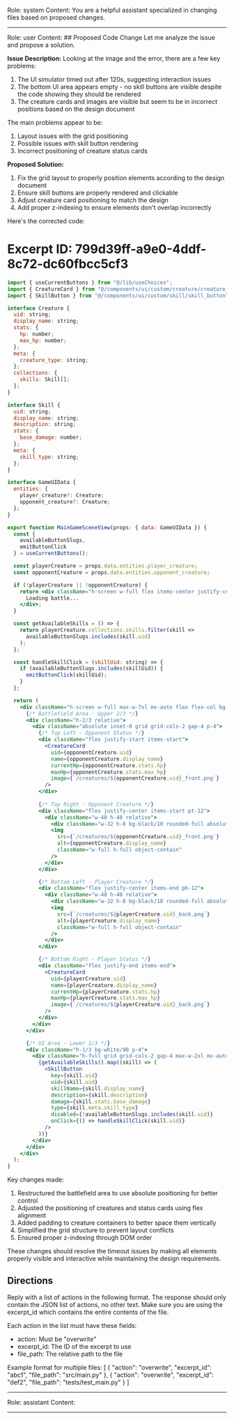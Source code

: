 Role: system
Content: You are a helpful assistant specialized in changing files based on proposed changes.
__________________
Role: user
Content: ## Proposed Code Change
Let me analyze the issue and propose a solution.

**Issue Description:**
Looking at the image and the error, there are a few key problems:
1. The UI simulator timed out after 120s, suggesting interaction issues
2. The bottom UI area appears empty - no skill buttons are visible despite the code showing they should be rendered
3. The creature cards and images are visible but seem to be in incorrect positions based on the design document

The main problems appear to be:
1. Layout issues with the grid positioning
2. Possible issues with skill button rendering
3. Incorrect positioning of creature status cards

**Proposed Solution:**
1. Fix the grid layout to properly position elements according to the design document
2. Ensure skill buttons are properly rendered and clickable
3. Adjust creature card positioning to match the design
4. Add proper z-indexing to ensure elements don't overlap incorrectly

Here's the corrected code:

# Excerpt ID: 799d39ff-a9e0-4ddf-8c72-dc60fbcc5cf3
```jsx main_game/templates/MainGameScene.tsx
import { useCurrentButtons } from "@/lib/useChoices";
import { CreatureCard } from "@/components/ui/custom/creature/creature_card";
import { SkillButton } from "@/components/ui/custom/skill/skill_button";

interface Creature {
  uid: string;
  display_name: string;
  stats: {
    hp: number;
    max_hp: number;
  };
  meta: {
    creature_type: string;
  };
  collections: {
    skills: Skill[];
  };
}

interface Skill {
  uid: string;
  display_name: string;
  description: string;
  stats: {
    base_damage: number;
  };
  meta: {
    skill_type: string;
  };
}

interface GameUIData {
  entities: {
    player_creature?: Creature;
    opponent_creature?: Creature;
  };
}

export function MainGameSceneView(props: { data: GameUIData }) {
  const {
    availableButtonSlugs,
    emitButtonClick
  } = useCurrentButtons();

  const playerCreature = props.data.entities.player_creature;
  const opponentCreature = props.data.entities.opponent_creature;

  if (!playerCreature || !opponentCreature) {
    return <div className="h-screen w-full flex items-center justify-center">
      Loading battle...
    </div>;
  }

  const getAvailableSkills = () => {
    return playerCreature.collections.skills.filter(skill => 
      availableButtonSlugs.includes(skill.uid)
    );
  };

  const handleSkillClick = (skillUid: string) => {
    if (availableButtonSlugs.includes(skillUid)) {
      emitButtonClick(skillUid);
    }
  };

  return (
    <div className="h-screen w-full max-w-7xl mx-auto flex flex-col bg-gradient-to-b from-blue-50 to-blue-100">
      {/* Battlefield Area - Upper 2/3 */}
      <div className="h-2/3 relative">
        <div className="absolute inset-0 grid grid-cols-2 gap-4 p-4">
          {/* Top Left - Opponent Status */}
          <div className="flex justify-start items-start">
            <CreatureCard
              uid={opponentCreature.uid}
              name={opponentCreature.display_name}
              currentHp={opponentCreature.stats.hp}
              maxHp={opponentCreature.stats.max_hp}
              image={`/creatures/${opponentCreature.uid}_front.png`}
            />
          </div>
          
          {/* Top Right - Opponent Creature */}
          <div className="flex justify-center items-start pt-12">
            <div className="w-48 h-48 relative">
              <div className="w-32 h-8 bg-black/10 rounded-full absolute bottom-0 left-1/2 -translate-x-1/2" />
              <img 
                src={`/creatures/${opponentCreature.uid}_front.png`}
                alt={opponentCreature.display_name}
                className="w-full h-full object-contain"
              />
            </div>
          </div>

          {/* Bottom Left - Player Creature */}
          <div className="flex justify-center items-end pb-12">
            <div className="w-48 h-48 relative">
              <div className="w-32 h-8 bg-black/10 rounded-full absolute bottom-0 left-1/2 -translate-x-1/2" />
              <img 
                src={`/creatures/${playerCreature.uid}_back.png`}
                alt={playerCreature.display_name}
                className="w-full h-full object-contain"
              />
            </div>
          </div>

          {/* Bottom Right - Player Status */}
          <div className="flex justify-end items-end">
            <CreatureCard
              uid={playerCreature.uid}
              name={playerCreature.display_name}
              currentHp={playerCreature.stats.hp}
              maxHp={playerCreature.stats.max_hp}
              image={`/creatures/${playerCreature.uid}_back.png`}
            />
          </div>
        </div>
      </div>

      {/* UI Area - Lower 1/3 */}
      <div className="h-1/3 bg-white/90 p-4">
        <div className="h-full grid grid-cols-2 gap-4 max-w-2xl mx-auto">
          {getAvailableSkills().map((skill) => (
            <SkillButton
              key={skill.uid}
              uid={skill.uid}
              skillName={skill.display_name}
              description={skill.description}
              damage={skill.stats.base_damage}
              type={skill.meta.skill_type}
              disabled={!availableButtonSlugs.includes(skill.uid)}
              onClick={() => handleSkillClick(skill.uid)}
            />
          ))}
        </div>
      </div>
    </div>
  );
}
```

Key changes made:
1. Restructured the battlefield area to use absolute positioning for better control
2. Adjusted the positioning of creatures and status cards using flex alignment
3. Added padding to creature containers to better space them vertically
4. Simplified the grid structure to prevent layout conflicts
5. Ensured proper z-indexing through DOM order

These changes should resolve the timeout issues by making all elements properly visible and interactive while maintaining the design requirements.

## Directions
Reply with a list of actions in the following format. The response should only contain the JSON list of actions, no other text.
Make sure you are using the excerpt_id which contains the entire contents of the file.

Each action in the list must have these fields:
- action: Must be "overwrite"
- excerpt_id: The ID of the excerpt to use
- file_path: The relative path to the file

Example format for multiple files:
[
    {
        "action": "overwrite",
        "excerpt_id": "abc1",
        "file_path": "src/main.py"
    },
    {
        "action": "overwrite",
        "excerpt_id": "def2",
        "file_path": "tests/test_main.py"
    }
]
__________________
Role: assistant
Content: 
__________________
